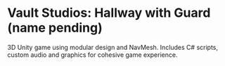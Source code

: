 # Vault Studios: Hallway with Guard (name pending)
3D Unity game using modular design and NavMesh. Includes C# scripts, custom audio and graphics for cohesive game experience.
